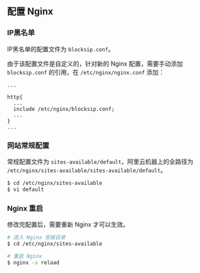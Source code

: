 ## 配置 Nginx

### IP黑名单

IP黑名单的配置文件为 `blocksip.conf`。

由于该配置文件是自定义的，针对新的 Nginx 配置，需要手动添加 `blocksip.conf` 的引用，在 `/etc/nginx/nginx.conf` 添加：

```
...

http{
  ...
  include /etc/nginx/blocksip.conf;
  ...
}
...
```

### 网站常规配置

常规配置文件为 `sites-available/default`，阿里云机器上的全路径为 `/etc/nginx/sites-available/sites-available/default`。

```bash
$ cd /etc/nginx/sites-available
$ vi default
```

### Nginx 重启

修改完配置后，需要重新 Nginx 才可以生效。

```bash
# 进入 Nginx 安装目录
$ cd /etc/nginx/sites-available

# 重启 Nginx
$ nginx -s reload
```
